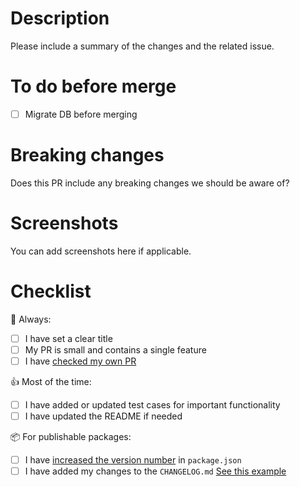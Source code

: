 # Description

Please include a summary of the changes and the related issue.

# To do before merge

- [ ] Migrate DB before merging

# Breaking changes

Does this PR include any breaking changes we should be aware of?

# Screenshots

You can add screenshots here if applicable.

# Checklist

📌 Always:
- [ ] I have set a clear title
- [ ] My PR is small and contains a single feature
- [ ] I have [checked my own PR](## "Fix typo's and remove unused or commented out code")

👍 Most of the time:
- [ ] I have added or updated test cases for important functionality
- [ ] I have updated the README if needed

📦 For publishable packages:
- [ ] I have [increased the version number](## "After increasing the version to the next patch/minor/major, the package will be published automatically after merge") in `package.json`
- [ ] I have added my changes to the `CHANGELOG.md` [See this example](https://github.com/Pinelab-studio/pinelab-vendure-plugins/blob/main/packages/vendure-plugin-invoices/CHANGELOG.md)
